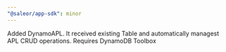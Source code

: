 ```yaml
---
"@saleor/app-sdk": minor
---
```


Added DynamoAPL. It received existing Table and automatically managest APL CRUD operations. Requires DynamoDB Toolbox
